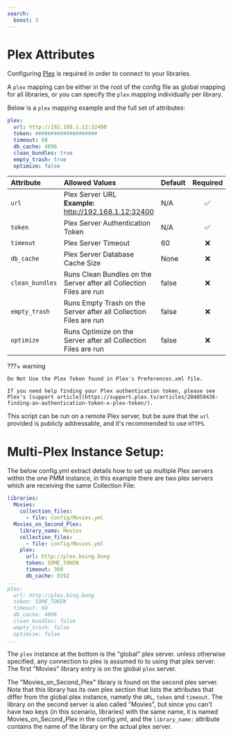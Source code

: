 ```yaml
---
search:
  boost: 3
---
```

# Plex Attributes

Configuring [Plex](https://www.plex.tv/) is required in order to connect to your libraries.

A `plex` mapping can be either in the root of the config file as global mapping for all libraries, or you can specify the `plex` mapping individually per library.

Below is a `plex` mapping example and the full set of attributes:

```yaml
plex:
  url: http://192.168.1.12:32400
  token: ####################
  timeout: 60
  db_cache: 4096
  clean_bundles: true
  empty_trash: true
  optimize: false
```

| Attribute       | Allowed Values                                                         | Default | Required |
|:----------------|:-----------------------------------------------------------------------|:--------|:--------:|
| `url`           | Plex Server URL<br><strong>Example:</strong> http://192.168.1.12:32400 | N/A     | &#9989;  |
| `token`         | Plex Server Authentication Token                                       | N/A     | &#9989;  |
| `timeout`       | Plex Server Timeout                                                    | 60      | &#10060; |
| `db_cache`      | Plex Server Database Cache Size                                        | None    | &#10060; |
| `clean_bundles` | Runs Clean Bundles on the Server after all Collection Files are run      | false   | &#10060; |
| `empty_trash`   | Runs Empty Trash on the Server after all Collection Files are run        | false   | &#10060; |
| `optimize`      | Runs Optimize on the Server after all Collection Files are run           | false   | &#10060; |

???+ warning
    
    Do Not Use the Plex Token found in Plex's Preferences.xml file.

    If you need help finding your Plex authentication token, please see Plex's [support article](https://support.plex.tv/articles/204059436-finding-an-authentication-token-x-plex-token/).

This script can be run on a remote Plex server, but be sure that the `url` provided is publicly addressable, and it's recommended to use `HTTPS`.


# Multi-Plex Instance Setup:

The below config.yml extract details how to set up multiple Plex servers within the one PMM instance, in this example there are two plex servers which are receiving the same Collection File:

```yaml
libraries:
  Movies:
    collection_files:
      - file: config/Movies.yml
  Movies_on_Second_Plex:
    library_name: Movies
    collection_files:
      - file: config/Movies.yml
    plex:
      url: http://plex.boing.bong
      token: SOME_TOKEN
      timeout: 360
      db_cache: 8192
...
plex:
  url: http://plex.bing.bang
  token: SOME_TOKEN
  timeout: 60
  db_cache: 4096
  clean_bundles: false
  empty_trash: false
  optimize: false
...
```

The `plex` instance at the bottom is the "global" plex server.  unless otherwise specified, any connection to plex is assumed to to using that plex server. The first "Movies" library entry is on the global `plex` server.

The "Movies_on_Second_Plex" library is found on the second plex server. Note that this library has its own plex section that lists the attributes that differ from the global plex instance, namely the `URL`, `token` and `timeout`.  The library on the second server is also called "Movies", but since you can't have two keys (in this scenario, libraries) with the same name, it is named Movies_on_Second_Plex in the config.yml, and the `library_name:` attribute contains the name of the library on the actual plex server.


